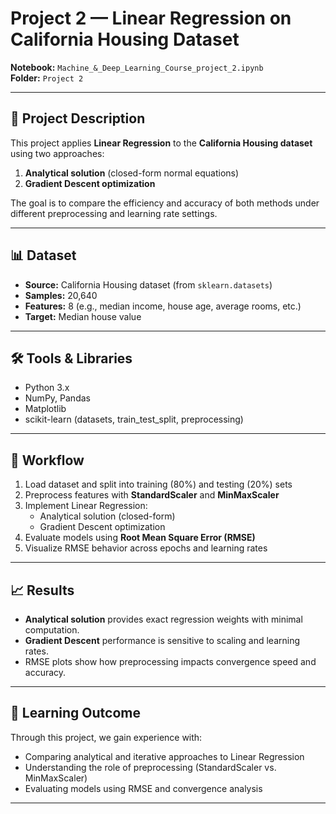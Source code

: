 # Project 2 — Linear Regression on California Housing Dataset  

**Notebook:** `Machine_&_Deep_Learning_Course_project_2.ipynb`  
**Folder:** `Project 2`  

---

## 📌 Project Description  
This project applies **Linear Regression** to the **California Housing dataset** using two approaches:  
1. **Analytical solution** (closed-form normal equations)  
2. **Gradient Descent optimization**  

The goal is to compare the efficiency and accuracy of both methods under different preprocessing and learning rate settings.  

---

## 📊 Dataset  
- **Source:** California Housing dataset (from `sklearn.datasets`)  
- **Samples:** 20,640  
- **Features:** 8 (e.g., median income, house age, average rooms, etc.)  
- **Target:** Median house value  

---

## 🛠️ Tools & Libraries  
- Python 3.x  
- NumPy, Pandas  
- Matplotlib  
- scikit-learn (datasets, train_test_split, preprocessing)  

---

## 🚀 Workflow  
1. Load dataset and split into training (80%) and testing (20%) sets  
2. Preprocess features with **StandardScaler** and **MinMaxScaler**  
3. Implement Linear Regression:  
   - Analytical solution (closed-form)  
   - Gradient Descent optimization  
4. Evaluate models using **Root Mean Square Error (RMSE)**  
5. Visualize RMSE behavior across epochs and learning rates  

---

## 📈 Results  
- **Analytical solution** provides exact regression weights with minimal computation.  
- **Gradient Descent** performance is sensitive to scaling and learning rates.  
- RMSE plots show how preprocessing impacts convergence speed and accuracy.  

---

## 🎯 Learning Outcome  
Through this project, we gain experience with:  
- Comparing analytical and iterative approaches to Linear Regression  
- Understanding the role of preprocessing (StandardScaler vs. MinMaxScaler)  
- Evaluating models using RMSE and convergence analysis  

---
